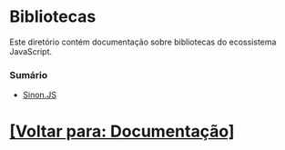 # Bibliotecas

Este diretório contém documentação sobre bibliotecas do ecossistema JavaScript.

### Sumário

- [Sinon.JS](./1-sinon-js/1-sinon-js.md)

# [[Voltar para: Documentação]](../documentacao.md)